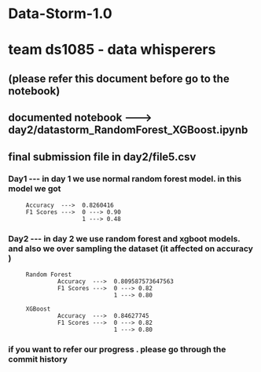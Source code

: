 # Data-Storm-1.0 
# team ds1085 - data whisperers  
## (please refer this document before go to the notebook)


## documented notebook ---> day2/datastorm_RandomForest_XGBoost.ipynb

## final submission file in day2/file5.csv



### Day1 --- in day 1 we use normal random forest model. in this model we got 
         
         Accuracy  --->  0.8260416
         F1 Scores --->  0 ---> 0.90
                         1 ---> 0.48
  
### Day2 --- in day 2 we use random forest and xgboot models. and also we over sampling the dataset (it affected on accuracy )

         Random Forest
                  Accuracy  --->  0.809587573647563
                  F1 Scores --->  0 ---> 0.82 
                                  1 ---> 0.80
         
         XGBoost
                  Accuracy  --->  0.84627745
                  F1 Scores --->  0 ---> 0.82 
                                  1 ---> 0.80         

### if you want to refer our progress . please go through the commit history

